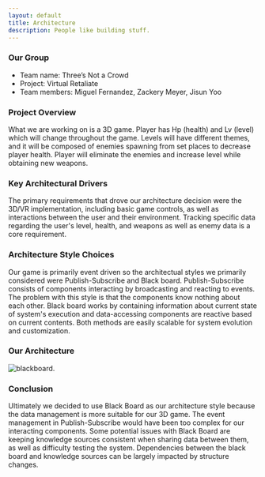 ```yaml
---
layout: default
title: Architecture
description: People like building stuff.
---
```


### Our Group
  * Team name: Three’s Not a Crowd
  * Project: Virtual Retaliate
  * Team members: Miguel Fernandez, Zackery Meyer, Jisun Yoo
   

### Project Overview 

What we are working on is a 3D game. Player has Hp (health) and Lv (level) which will change throughout the game. Levels will have different themes, and it will be composed of enemies spawning from set places to decrease player health. Player will eliminate the enemies and increase level while obtaining new weapons.


### Key Architectural Drivers

The primary requirements that drove our architecture decision were the 3D/VR implementation, including basic game controls, as well as interactions between the user and their environment. Tracking specific data regarding the user's level, health, and weapons as well as enemy data is a core requirement. 


### Architecture Style Choices

Our game is primarily event driven so the architectual styles we primarily considered were Publish-Subscribe and Black board. 
Publish-Subscribe consists of components interacting by broadcasting and reacting to events. The problem with this style is that the components know nothing about each other. 
Black board works by containing information about current state of system's execution and data-accessing components are reactive based on current contents. Both methods are easily scalable for system evolution and customization. 


### Our Architecture

![blackboard](https://user-images.githubusercontent.com/65105285/113374866-6ad2aa80-932b-11eb-80eb-6cbe83e91ca1.png?raw=true). 


### Conclusion

Ultimately we decided to use Black Board as our architecture style because the data management is more suitable for our 3D game. The event management in Publish-Subscribe would have been too complex for our interacting components. Some potential issues with Black Board are keeping knowledge sources consistent when sharing data between them, as well as difficulty testing the system. Dependencies between the black board and knowledge sources can be largely impacted by structure changes. 
 
